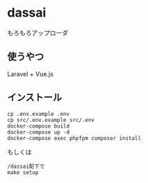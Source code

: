 # dassai
もろもろアップローダ  

## 使うやつ
Laravel + Vue.js

## インストール
```
cp .env.example .env
cp src/.env.example src/.env
docker-compose build
docker-compose up -d
docker-compose exec phpfpm composer install
```

もしくは

```
/dassai配下で
make setup
```
